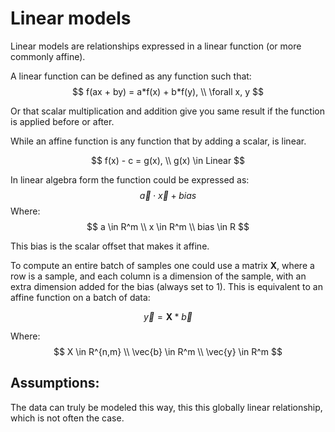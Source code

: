 # Linear models
Linear models are relationships expressed in a linear function (or more commonly affine).

A linear function can be defined as any function such that:
$$
f(ax + by) = a*f(x) + b*f(y), \\ \forall x, y
$$

Or that scalar multiplication and addition give you same result if the function is applied before or after.

While an affine function is any function that by adding a scalar, is linear.

$$
f(x) - c = g(x), \\ g(x) \in Linear
$$

In linear algebra form the function could be expressed as:
$$
\vec{a}\cdot\vec{x} + bias
$$
Where:
$$
a \in R^m \\
x \in R^m \\
bias \in R
$$

This bias is the scalar offset that makes it affine.

To compute an entire batch of samples one could use a matrix $\mathbf{X}$, where a row is a sample, and each column is a dimension of the sample, with an extra dimension added for the bias (always set to 1). This is equivalent to an affine function on a batch of data:

$$
\vec{y} = \mathbf{X}*\vec{b}
$$

Where:
$$
X \in R^{n,m} \\
\vec{b} \in R^m \\
\vec{y} \in R^m
$$

## Assumptions:
The data can truly be modeled this way, this this globally linear relationship, which is not often the case.
